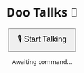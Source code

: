 <!DOCTYPE html>
<html>
<head>
  <title>Doo Tallks</title>
  <style>
    body {
      font-family: 'Segoe UI', sans-serif;
      text-align: center;
      padding: 50px;
    }
    button {
      font-size: 18px;
      padding: 10px 20px;
    }
  </style>
</head>
<body>
  <h1>Doo Tallks 🤖</h1>
  <button onclick="startListening()">🎙️ Start Talking</button>
  <p id="output">Awaiting command...</p>

  <script>
    const output = document.getElementById("output");

    function startListening() {
      const recognition = new (window.SpeechRecognition || window.webkitSpeechRecognition)();
      recognition.lang = 'en-US';
      recognition.start();

      recognition.onresult = function(event) {
        const command = event.results[0][0].transcript.toLowerCase();
        output.textContent = "
